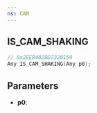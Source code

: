 ```yaml
---
ns: CAM
---
```

## IS_CAM_SHAKING

```c
// 0x2EEB402BD7320159
Any IS_CAM_SHAKING(Any p0);
```

## Parameters
* **p0**:

